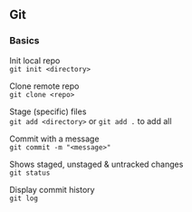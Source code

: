 ## Git

### Basics
Init local repo   
```git init <directory> ```

Clone remote repo   
```git clone <repo>```

Stage (specific) files    
```git add <directory>``` or ```git add .``` to add all

Commit with a message   
```git commit -m "<message>"```

Shows staged, unstaged & untracked changes    
```git status```

Display commit history    
```git log```
